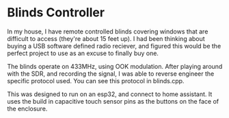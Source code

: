 # Blinds Controller

In my house, I have remote controlled blinds covering windows that are difficult to access (they're about 15 feet up).
I had been thinking about buying a USB software defined radio reciever, and figured this would  be the perfect project to use as an excuse to finally buy one. 

The blinds operate on 433MHz, using OOK modulation. After playing around with the SDR, and recording the signal, I was able to reverse engineer the specific protocol used. You can see this protocol in blinds.cpp. 

This was designed to run on an esp32, and connect to home assistant. It uses the build in capacitive touch sensor pins as the buttons on the face of the enclosure.  
